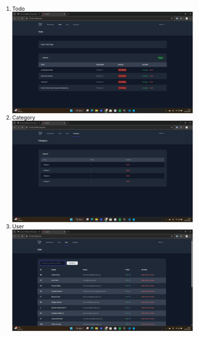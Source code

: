 1. Todo
![alt text](screenshot/ucp1/imageTodo.png)
2. Category
![alt text](screenshot/ucp1/imageCategory.png)
3. User
![alt text](screenshot/ucp1/imageUser.png)
